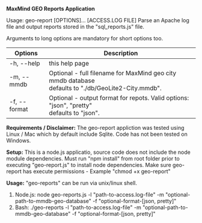 **MaxMind GEO Reports Application**

Usage: geo-report [OPTIONS]... [ACCESS.LOG FILE]
Parse an Apache log file and output reports stored in the "sql_reports.js" file.

Arguments to long options are mandatory for short options too.

| Options  | Description |
|---|---|
| -h, --help | this help page |
| -m, --mmdb | Optional - full filename for MaxMind geo city mmdb database<br/>defaults to "./db/GeoLite2-City.mmdb". |
| -f, --format | Optional - output format for repots.  Valid options: "json", "pretty"<br/>defaults to "json". |

**Requirements / Disclaimer:**
The geo-report appliction was tested using Linux / Mac which by default include Sqlite.  Code has not
been tested on Windows.

**Setup:**
This is a node.js applicatio, source code does not include the node module dependencies.  Must run "npm install" from 
root folder prior to executing "geo-report.js" to install node dependencies.  Make sure geo-report has execute
permissions - Example "chmod +x geo-report"

**Usage:**
"geo-reports" can be run via unix/linux shell.
1. Node.js: node geo-reports.js -l "path-to-access.log-file" -m "optional-path-to-mmdb-geo-database" -f "optional-format-[json, pretty]"
2. Bash: ./geo-reports -l "path-to-access.log-file" -m "optional-path-to-mmdb-geo-database" -f "optional-format-[json, pretty]"


